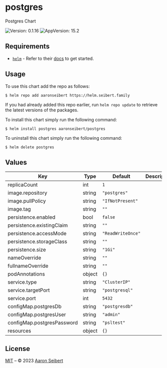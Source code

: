 

# postgres

Postgres Chart

 ![Version: 0.1.16](https://img.shields.io/badge/Version-0.1.16-informational?style=flat-square)  ![AppVersion: 15.2](https://img.shields.io/badge/AppVersion-15.2-informational?style=flat-square)

## Requirements

- [`helm`](https://helm.sh) - Refer to their [docs](https://helm.sh/docs) to get started.

## Usage

To use this chart add the repo as follows:

```console
$ helm repo add aaronseibert https://helm.seibert.family
```

If you had already added this repo earlier, run `helm repo update` to retrieve the latest versions of the packages.

To install this chart simply run the following command:

```console
$ helm install postgres aaronseibert/postgres
```

To uninstall this chart simply run the following command:

```console
$ helm delete postgres
```

## Values

| Key | Type | Default | Description |
|-----|------|---------|-------------|
| replicaCount | int | `1` |  |
| image.repository | string | `"postgres"` |  |
| image.pullPolicy | string | `"IfNotPresent"` |  |
| image.tag | string | `""` |  |
| persistence.enabled | bool | `false` |  |
| persistence.existingClaim | string | `""` |  |
| persistence.accessMode | string | `"ReadWriteOnce"` |  |
| persistence.storageClass | string | `""` |  |
| persistence.size | string | `"1Gi"` |  |
| nameOverride | string | `""` |  |
| fullnameOverride | string | `""` |  |
| podAnnotations | object | `{}` |  |
| service.type | string | `"ClusterIP"` |  |
| service.targetPort | string | `"postgresql"` |  |
| service.port | int | `5432` |  |
| configMap.postgresDb | string | `"postgresdb"` |  |
| configMap.postgresUser | string | `"admin"` |  |
| configMap.postgresPassword | string | `"psltest"` |  |
| resources | object | `{}` |  |

## License

[MIT](../LICENSE.md) – © 2023 [Aaron Seibert](https://helm.seibert.family)
